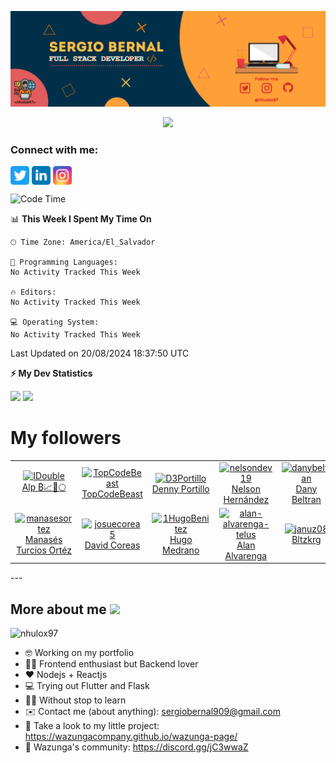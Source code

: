![Banner](READMEbanner.png)

<!-- retro visitor counter -->
<p align="center"> 
  <img src="https://profile-counter.glitch.me/nhulox97/count.svg" />
</p>

<!-- Connect with me -->
<h3 align="left">Connect with me:</h3>
<p align="left">

<a href="https://twitter.com/nhulox97" target="blank"><img align="center" src="https://github.com/nhulox97/nhulox97/blob/master/assets/twitter.svg" alt="nhulox97" height="30" width="30" /></a>
<a href="https://linkedin.com/in/sergio-bernal-447078137/" target="blank"><img align="center" src="https://github.com/nhulox97/nhulox97/blob/master/assets/linkedin.svg" alt="nhulox97" height="30" width="30" /></a>
<a href="https://instagram.com/nhulox97" target="blank"><img align="center" src="https://github.com/nhulox97/nhulox97/blob/master/assets/instagram.svg" alt="nhulox97" height="30" width="30" /></a>

</p>

<!-- Tools and skills -->

<!--START_SECTION:waka-->
![Code Time](http://img.shields.io/badge/Code%20Time-582%20hrs%2026%20mins-blue)

📊 **This Week I Spent My Time On** 

```text
🕑︎ Time Zone: America/El_Salvador

💬 Programming Languages: 
No Activity Tracked This Week

🔥 Editors: 
No Activity Tracked This Week

💻 Operating System: 
No Activity Tracked This Week
```


 Last Updated on 20/08/2024 18:37:50 UTC
<!--END_SECTION:waka-->

<!-- GitHub stats -->

<b>⚡ My Dev Statistics</b>

<p>
<!-- GitHub Stats -->
<img height="180em" src="https://github-readme-stats.vercel.app/api?username=nhulox97&show_icons=true&hide_border=true&theme=tokyonight" />

<!-- Most Used Languages -->
<img height="180em" src="https://github-readme-stats.vercel.app/api/top-langs/?username=nhulox97&exclude_repo=edsCV&show_icons=true&hide_border=true&layout=compact&langs_count=8&theme=tokyonight"/>
</p>

# My followers
<!--START_SECTION:top-followers-->
<table>
  <tr>
    <td align="center">
      <a href="https://github.com/IDouble">
        <img src="https://avatars2.githubusercontent.com/u/18186995" width="100px;" alt="IDouble"/>
      </a>
      <br />
      <a href="https://github.com/IDouble">Alp ₿📈🚀🌕</a>
    </td>
    <td align="center">
      <a href="https://github.com/TopCodeBeast">
        <img src="https://avatars2.githubusercontent.com/u/93806749" width="100px;" alt="TopCodeBeast"/>
      </a>
      <br />
      <a href="https://github.com/TopCodeBeast">TopCodeBeast</a>
    </td>
    <td align="center">
      <a href="https://github.com/D3Portillo">
        <img src="https://avatars2.githubusercontent.com/u/26236985" width="100px;" alt="D3Portillo"/>
      </a>
      <br />
      <a href="https://github.com/D3Portillo">Denny Portillo</a>
    </td>
    <td align="center">
      <a href="https://github.com/nelsondev19">
        <img src="https://avatars2.githubusercontent.com/u/50471203" width="100px;" alt="nelsondev19"/>
      </a>
      <br />
      <a href="https://github.com/nelsondev19">Nelson Hernández</a>
    </td>
    <td align="center">
      <a href="https://github.com/danybeltran">
        <img src="https://avatars2.githubusercontent.com/u/30043027" width="100px;" alt="danybeltran"/>
      </a>
      <br />
      <a href="https://github.com/danybeltran">Dany Beltran</a>
    </td>
    <td align="center">
      <a href="https://github.com/ElvisGmz">
        <img src="https://avatars2.githubusercontent.com/u/38594674" width="100px;" alt="ElvisGmz"/>
      </a>
      <br />
      <a href="https://github.com/ElvisGmz">Elvis Gómez</a>
    </td>
    <td align="center">
      <a href="https://github.com/jazsnchz">
        <img src="https://avatars2.githubusercontent.com/u/58913696" width="100px;" alt="jazsnchz"/>
      </a>
      <br />
      <a href="https://github.com/jazsnchz">Jazmín Sánchez</a>
    </td>
  </tr>
  <tr>
    <td align="center">
      <a href="https://github.com/manasesortez">
        <img src="https://avatars2.githubusercontent.com/u/40925935" width="100px;" alt="manasesortez"/>
      </a>
      <br />
      <a href="https://github.com/manasesortez">Manasés Turcios Ortéz</a>
    </td>
    <td align="center">
      <a href="https://github.com/josuecorea5">
        <img src="https://avatars2.githubusercontent.com/u/48955494" width="100px;" alt="josuecorea5"/>
      </a>
      <br />
      <a href="https://github.com/josuecorea5">David Coreas</a>
    </td>
    <td align="center">
      <a href="https://github.com/1HugoBenitez">
        <img src="https://avatars2.githubusercontent.com/u/45577606" width="100px;" alt="1HugoBenitez"/>
      </a>
      <br />
      <a href="https://github.com/1HugoBenitez">Hugo Medrano</a>
    </td>
    <td align="center">
      <a href="https://github.com/alan-alvarenga-telus">
        <img src="https://avatars2.githubusercontent.com/u/48456822" width="100px;" alt="alan-alvarenga-telus"/>
      </a>
      <br />
      <a href="https://github.com/alan-alvarenga-telus">Alan Alvarenga</a>
    </td>
    <td align="center">
      <a href="https://github.com/januz08">
        <img src="https://avatars2.githubusercontent.com/u/19317007" width="100px;" alt="januz08"/>
      </a>
      <br />
      <a href="https://github.com/januz08">Bltzkrg</a>
    </td>
    <td align="center">
      <a href="https://github.com/Edu22-san">
        <img src="https://avatars2.githubusercontent.com/u/70236757" width="100px;" alt="Edu22-san"/>
      </a>
      <br />
      <a href="https://github.com/Edu22-san">Raul Vigil</a>
    </td>
    <td align="center">
      <a href="https://github.com/AndresOtero2020">
        <img src="https://avatars2.githubusercontent.com/u/75685102" width="100px;" alt="AndresOtero2020"/>
      </a>
      <br />
      <a href="https://github.com/AndresOtero2020">Andres Otero</a>
    </td>
  </tr>
</table>
<!--END_SECTION:top-followers-->
---

<h2>More about me <img src="https://media.giphy.com/media/hvRJCLFzcasrR4ia7z/giphy.gif" width="25px"></h2>

![nhulox97](https://firebasestorage.googleapis.com/v0/b/wazunga-briefcase.appspot.com/o/member_avatars%2Fnhulox97.png?alt=media&token=6e27f76e-8ba6-4967-8700-e51b799c4133)

- 🤓 Working on my portfolio
- 👨‍💻 Frontend enthusiast but Backend lover
- ❤️ Nodejs + Reactjs
- 💻 Trying out Flutter and Flask
- 👨‍🏫 Without stop to learn
- ✉️ Contact me (about anything): sergiobernal909@gmail.com
- 🚀 Take a look to my little project: https://wazungacompany.github.io/wazunga-page/
- 👥 Wazunga's community: https://discord.gg/jC3wwaZ


